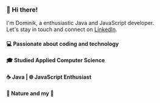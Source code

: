 
### 👋 Hi there!

I'm Dominik, a enthusiastic Java and JavaScript developer. <br> Let's stay in touch and connect on [LinkedIn](https://www.linkedin.com/in/dominik-veith-32b19415b/).

#### 💻 Passionate about coding and technology
#### 🎓 Studied Applied Computer Science
#### ☕ Java | 🌐 JavaScript Enthusiast
#### 🌳 Nature and my 🐶

<!--
**Crixos86/Crixos86** is a ✨ _special_ ✨ repository because its `README.md` (this file) appears on your GitHub profile.

Here are some ideas to get you started:

- 🔭 I’m currently working on ...
- 🌱 I’m currently learning ...
- 👯 I’m looking to collaborate on ...
- 🤔 I’m looking for help with ...
- 💬 Ask me about ...
- 📫 How to reach me: ...
- 😄 Pronouns: ...
- ⚡ Fun fact: ...
-->
